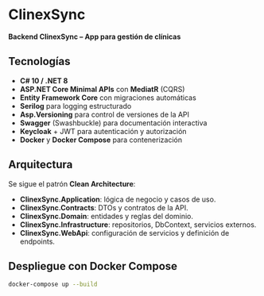 # ClinexSync

**Backend ClinexSync – App para gestión de clínicas**

## Tecnologías

- **C# 10 / .NET 8**  
- **ASP.NET Core Minimal APIs** con **MediatR** (CQRS)  
- **Entity Framework Core** con migraciones automáticas  
- **Serilog** para logging estructurado  
- **Asp.Versioning** para control de versiones de la API  
- **Swagger** (Swashbuckle) para documentación interactiva  
- **Keycloak** + JWT para autenticación y autorización  
- **Docker** y **Docker Compose** para contenerización  

## Arquitectura

Se sigue el patrón **Clean Architecture**:

- **ClinexSync.Application**: lógica de negocio y casos de uso.  
- **ClinexSync.Contracts**: DTOs y contratos de la API.  
- **ClinexSync.Domain**: entidades y reglas del dominio.  
- **ClinexSync.Infrastructure**: repositorios, DbContext, servicios externos.  
- **ClinexSync.WebApi**: configuración de servicios y definición de endpoints.  

## Despliegue con Docker Compose

```bash
docker-compose up --build
